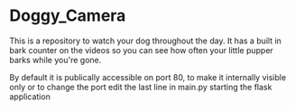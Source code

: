 # Doggy_Camera
This is a repository to watch your dog throughout the day. It has a built in bark counter on the videos so you can see how often your little pupper barks while you're gone.

By default it is publically accessible on port 80, to make it internally visible only or to change the port edit the last line in main.py starting the flask application
